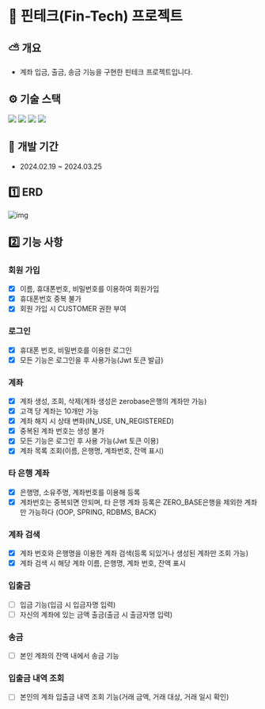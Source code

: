 # 📖 핀테크(Fin-Tech) 프로젝트

## ⛅ 개요

- 계좌 입금, 출금, 송금 기능을 구현한 핀테크 프로젝트입니다.

## ⚙ 기술 스택

<div> 
  <img src="https://img.shields.io/badge/Java-181717?style=for-the-badge&logo=Conda-Forge&logoColor=white"> 
  <img src="https://img.shields.io/badge/SpringBoot-181717?style=for-the-badge&logo=SpringBoot&logoColor=white"> 
  <img src="https://img.shields.io/badge/MySQL-181717?style=for-the-badge&logo=MySql&logoColor=white">
  <img src="https://img.shields.io/badge/GitHub-181717?style=for-the-badge&logo=github&logoColor=white">
</div>

## 📆 개발 기간
- 2024.02.19 ~ 2024.03.25

## 1️⃣ ERD

![img](https://github.com/KongJihoon/fintech/assets/138794635/f2aa6b9f-3ff9-4b47-aa06-e2c1921eb728)


## 2️⃣ 기능 사항

### 회원 가입
- [x] 이름, 휴대폰번호, 비밀번호를 이용하여 회원가입
- [x] 휴대폰번호 중복 불가
- [x] 회원 가입 시 CUSTOMER 권한 부여

### 로그인
- [x] 휴대폰 번호, 비밀번호를 이용한 로그인
- [x] 모든 기능은 로그인을 후 사용가능(Jwt 토큰 발급)

### 계좌
- [x] 계좌 생성, 조회, 삭제(계좌 생성은 zerobase은행의 계좌만 가능)
- [x] 고객 당 계좌는 10개만 가능
- [x] 계좌 해지 시 상태 변화(IN_USE, UN_REGISTERED)
- [x] 중복된 계좌 번호는 생성 불가
- [x] 모든 기능은 로그인 후 사용 가능(Jwt 토큰 이용)
- [x] 계좌 목록 조회(이름, 은행명, 계좌번호, 잔액 표시)

### 타 은행 계좌
- [x] 은행명, 소유주명, 계좌번호를 이용해 등록
- [x] 계좌번호는 중복되면 안되며, 타 은행 계좌 등록은 ZERO_BASE은행을 제외한 계좌만 가능하다 (OOP, SPRING, RDBMS, BACK)

### 계좌 검색
- [x] 계좌 번호와 은행명을 이용한 계좌 검색(등록 되있거나 생성된 계좌만 조회 가능)
- [x] 계좌 검색 시 해당 계좌 이름, 은행명, 계좌 번호, 잔액 표시

### 입출금
- [ ] 입금 기능(입금 시 입금자명 입력)
- [ ] 자신의 계좌에 있는 금액 출금(출금 시 출금자명 입력)

### 송금
- [ ] 본인 계좌의 잔액 내에서 송금 기능

### 입출금 내역 조회
- [ ] 본인의 계좌 입출금 내역 조회 기능(거래 금액, 거래 대상, 거래 일시 확인)
